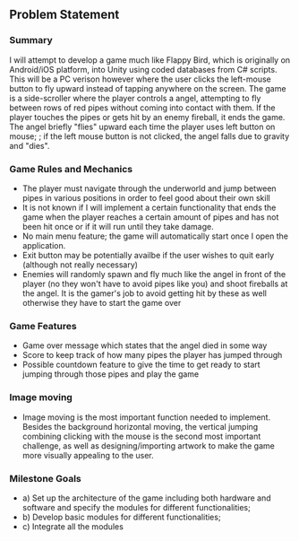 ## Problem Statement ##

### Summary ###
I will attempt to develop a game much like Flappy Bird, which is originally on
Android/iOS platform, into Unity using coded databases from C# scripts. This will be a PC verison however where the user clicks the left-mouse button to fly upward instead of tapping anywhere on the screen.
The game is a side-scroller where the player controls a angel, attempting to
fly between rows of red pipes without coming into contact with them. If
the player touches the pipes or gets hit by an enemy fireball, it ends
the game. The angel briefly "flies" upward each time the player uses left button on mouse;
; if the left mouse button is not clicked, the angel falls due to gravity and "dies".


### Game Rules and Mechanics ###
* The player must navigate through the underworld and jump between pipes in various positions in order to feel good about their own skill
* It is not known if I will implement a certain functionality that ends the game when the player reaches a certain amount of pipes and has not been hit once or if it will run until they take damage.
* No main menu feature; the game will automatically start once I open the application.
* Exit button may be potentially availbe if the user wishes to quit early (although not really necessary)
* Enemies will randomly spawn and fly much like the angel in front of the player (no they won't have to avoid pipes like you) and shoot fireballs at the angel. It is the gamer's job to avoid getting hit by these as well otherwise they have to start the game over




### Game Features ###
* Game over message which states that the angel died in some way
* Score to keep track of how many pipes the player has jumped through
* Possible countdown feature to give the time to get ready to start jumping through those pipes and play the game


### Image moving ###
* Image moving is the most important function
needed to implement. Besides the background horizontal moving, the
vertical jumping combining clicking with the mouse is the second  most important challenge, as well as designing/importing artwork to make the game more visually appealing to the user.



### Milestone Goals ###
* a) Set up the architecture of the game including both hardware and
software and specify the modules for different functionalities;
* b) Develop basic modules for different functionalities;
* c) Integrate all the modules




